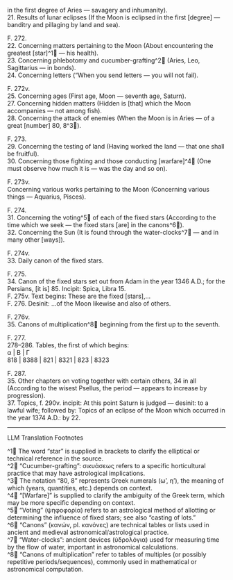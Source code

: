 in the first degree of Aries — savagery and inhumanity).  
21. Results of lunar eclipses (If the Moon is eclipsed in the first [degree] — banditry and pillaging by land and sea).

F. 272.  
22. Concerning matters pertaining to the Moon (About encountering the greatest [star]^1🤖 — his health).  
23. Concerning phlebotomy and cucumber-grafting^2🤖 (Aries, Leo, Sagittarius — in bonds).  
24. Concerning letters (“When you send letters — you will not fail).

F. 272v.  
25. Concerning ages (First age, Moon — seventh age, Saturn).  
27. Concerning hidden matters (Hidden is [that] which the Moon accompanies — not among fish).  
28. Concerning the attack of enemies (When the Moon is in Aries — of a great [number] 80, 8^3🤖).

F. 273.  
29. Concerning the testing of land (Having worked the land — that one shall be fruitful).  
30. Concerning those fighting and those conducting [warfare]^4🤖 (One must observe how much it is — was the day and so on).

F. 273v.  
Concerning various works pertaining to the Moon (Concerning various things — Aquarius, Pisces).

F. 274.  
31. Concerning the voting^5🤖 of each of the fixed stars (According to the time which we seek — the fixed stars [are] in the canons^6🤖).  
32. Concerning the Sun (It is found through the water-clocks^7🤖 — and in many other [ways]).

F. 274v.  
33. Daily canon of the fixed stars.

F. 275.  
34. Canon of the fixed stars set out from Adam in the year 1346 A.D.; for the Persians, [it is] 85. Incipit: Spica, Libra 15.  
F. 275v. Text begins: These are the fixed [stars],...  
F. 276. Desinit: ...of the Moon likewise and also of others.

F. 276v.  
35. Canons of multiplication^8🤖 beginning from the first up to the seventh.

F. 277.  
278–286. Tables, the first of which begins:  
α | B | Γ  
818 | 8388 | 821 | 8321 | 823 | 8323

F. 287.  
35. Other chapters on voting together with certain others, 34 in all (According to the wisest Psellus, the period — appears to increase by progression).  
37. Topics, f. 290v. incipit: At this point Saturn is judged — desinit: to a lawful wife; followed by: Topics of an eclipse of the Moon which occurred in the year 1374 A.D.: by <Oustou> 22.

---

LLM Translation Footnotes

^1🤖 The word “star” is supplied in brackets to clarify the elliptical or technical reference in the source.  
^2🤖 “Cucumber-grafting”: σικυάσεως refers to a specific horticultural practice that may have astrological implications.  
^3🤖 The notation “80, 8” represents Greek numerals (ω’, η’), the meaning of which (years, quantities, etc.) depends on context.  
^4🤖 “[Warfare]” is supplied to clarify the ambiguity of the Greek term, which may be more specific depending on context.  
^5🤖 “Voting” (ψηφοφορία) refers to an astrological method of allotting or determining the influence of fixed stars; see also “casting of lots.”  
^6🤖 “Canons” (κανών, pl. κανόνες) are technical tables or lists used in ancient and medieval astronomical/astrological practice.  
^7🤖 “Water-clocks”: ancient devices (ὑδρολόγια) used for measuring time by the flow of water, important in astronomical calculations.  
^8🤖 “Canons of multiplication” refer to tables of multiples (or possibly repetitive periods/sequences), commonly used in mathematical or astronomical computation.